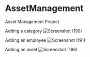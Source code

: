 # AssetManagement
Asset Management Project

Adding a category
![Screenshot (190)](https://user-images.githubusercontent.com/80596589/177002075-927ff608-5359-4baf-9bce-447d9f71fdc0.png)

Adding an employee
![Screenshot (191)](https://user-images.githubusercontent.com/80596589/177002251-6eda179d-4208-4cbe-9bce-39c294b2ab46.png)

Adding an asset
![Screenshot (196)](https://user-images.githubusercontent.com/80596589/177002335-f10eece8-4373-495f-9ea9-5382eda78b80.png)
